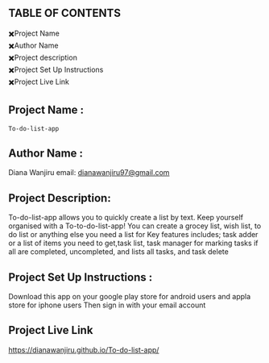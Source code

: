 

## TABLE OF CONTENTS
✖️Project Name <br>
✖️Author Name <br>
✖️Project description<br>
✖️Project Set Up Instructions<br>
✖️Project Live Link<br>


   ## Project Name :
 
    To-do-list-app
    
    
   ## Author Name :
   Diana Wanjiru
   email: dianawanjiru97@gmail.com
   
   ## Project Description:
   To-do-list-app allows you to quickly create a list by text.
   Keep yourself organised with a To-to-do-list-app! You can create a grocey list, wish list, to do list or anything else you need a list for
   Key features includes;
   task adder or a list of items you need to get,task list, task manager for marking tasks if all are completed, uncompleted, and lists all tasks, and task     delete
   
   ## Project Set Up Instructions :
   Download this app on your google play store for android users and appla store for iphone users
   Then sign in with your email account
   
   ## Project Live Link
   https://dianawanjiru.github.io/To-do-list-app/
   
   
   
   
   
   
   
